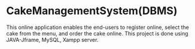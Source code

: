 # CakeManagementSystem(DBMS)
This online application enables the end-users to register online, select the cake from the menu, and order the cake online. This project is done using JAVA-Jframe, MySQL, Xampp server.
